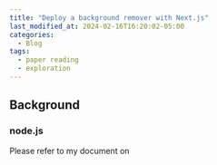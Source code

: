 ```yaml
---
title: "Deploy a background remover with Next.js"
last_modified_at: 2024-02-16T16:20:02-05:00
categories:
  - Blog
tags:
  - paper reading
  - exploration
---
```


## Background
### node.js 
Please refer to my document on 